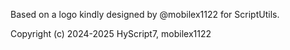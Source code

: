 Based on a logo kindly designed by @mobilex1122 for ScriptUtils.

Copyright (c) 2024-2025 HyScript7, mobilex1122
